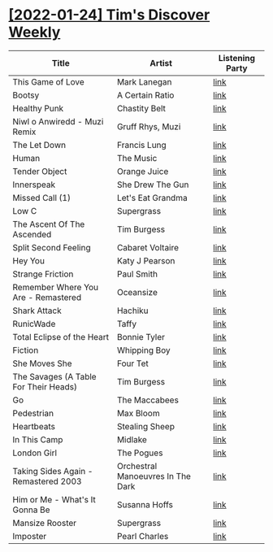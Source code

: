 # [[2022-01-24] Tim's Discover Weekly](https://open.spotify.com/user/zachthehammer/playlist/0B1GT8RZKR4nyVcunFIDtH)

| Title | Artist | Listening Party |
| --- | --- | --- |
| This Game of Love | Mark Lanegan | [link](https://timstwitterlisteningparty.com/pages/replay/feed_627.html) |
| Bootsy | A Certain Ratio | [link](https://timstwitterlisteningparty.com/pages/replay/feed_203.html) |
| Healthy Punk | Chastity Belt | [link](https://timstwitterlisteningparty.com/pages/replay/feed_166.html) |
| Niwl o Anwiredd - Muzi Remix | Gruff Rhys, Muzi | [link](https://timstwitterlisteningparty.com/pages/replay/feed_257.html) |
| The Let Down | Francis Lung | [link](https://timstwitterlisteningparty.com/pages/replay/feed_815.html) |
| Human | The Music | [link](https://timstwitterlisteningparty.com/pages/replay/feed_267.html) |
| Tender Object | Orange Juice | [link](https://timstwitterlisteningparty.com/pages/replay/feed_22.html) |
| Innerspeak | She Drew The Gun | [link](https://timstwitterlisteningparty.com/pages/replay/feed_994.html) |
| Missed Call (1) | Let's Eat Grandma | [link](https://timstwitterlisteningparty.com/pages/replay/feed_187.html) |
| Low C | Supergrass | [link](https://timstwitterlisteningparty.com/pages/replay/feed_696.html) |
| The Ascent Of The Ascended | Tim Burgess | [link](https://timstwitterlisteningparty.com/pages/replay/feed_556.html) |
| Split Second Feeling | Cabaret Voltaire | [link]() |
| Hey You | Katy J Pearson | [link](https://timstwitterlisteningparty.com/pages/replay/feed_535.html) |
| Strange Friction | Paul Smith | [link](https://timstwitterlisteningparty.com/pages/replay/feed_495.html) |
| Remember Where You Are - Remastered | Oceansize | [link](https://timstwitterlisteningparty.com/pages/replay/feed_554.html) |
| Shark Attack | Hachiku | [link](https://timstwitterlisteningparty.com/pages/replay/feed_846.html) |
| RunicWade | Taffy | [link](https://timstwitterlisteningparty.com/pages/replay/feed_807.html) |
| Total Eclipse of the Heart | Bonnie Tyler | [link](https://timstwitterlisteningparty.com/pages/replay/feed_455.html) |
| Fiction | Whipping Boy | [link](https://timstwitterlisteningparty.com/pages/replay/feed_903.html) |
| She Moves She | Four Tet | [link]() |
| The Savages (A Table For Their Heads) | Tim Burgess | [link](https://timstwitterlisteningparty.com/pages/replay/feed_156.html) |
| Go | The Maccabees | [link](https://timstwitterlisteningparty.com/pages/replay/feed_90.html) |
| Pedestrian | Max Bloom | [link](https://timstwitterlisteningparty.com/pages/replay/feed_822.html) |
| Heartbeats | Stealing Sheep | [link](https://timstwitterlisteningparty.com/pages/replay/feed_881.html) |
| In This Camp | Midlake | [link](https://timstwitterlisteningparty.com/pages/replay/feed_80.html) |
| London Girl | The Pogues | [link](https://timstwitterlisteningparty.com/pages/replay/feed_58.html) |
| Taking Sides Again - Remastered 2003 | Orchestral Manoeuvres In The Dark | [link](https://timstwitterlisteningparty.com/pages/replay/feed_718.html) |
| Him or Me - What's It Gonna Be | Susanna Hoffs | [link](https://timstwitterlisteningparty.com/pages/replay/feed_990.html) |
| Mansize Rooster | Supergrass | [link](https://timstwitterlisteningparty.com/pages/replay/feed_53.html) |
| Imposter | Pearl Charles | [link](https://timstwitterlisteningparty.com/pages/replay/feed_698.html) |
